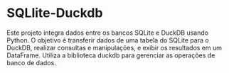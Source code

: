 # SQLlite-Duckdb
Este projeto integra dados entre os bancos SQLite e DuckDB usando Python. O objetivo é transferir dados de uma tabela do SQLite para o DuckDB, realizar consultas e manipulações, e exibir os resultados em um DataFrame. Utiliza a biblioteca duckdb para gerenciar as operações de banco de dados.
